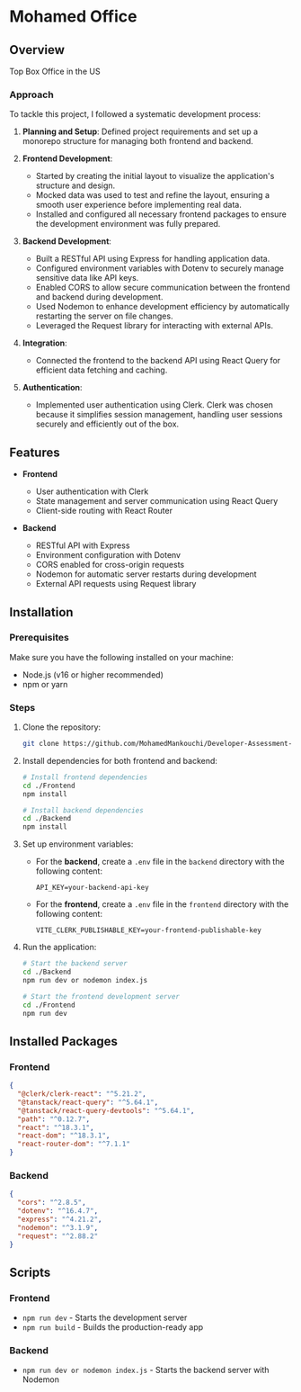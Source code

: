 # Mohamed Office

## Overview
Top Box Office in the US

### Approach
To tackle this project, I followed a systematic development process:

1. **Planning and Setup**: Defined project requirements and set up a monorepo structure for managing both frontend and backend.

2. **Frontend Development**:
   - Started by creating the initial layout to visualize the application's structure and design.
   - Mocked data was used to test and refine the layout, ensuring a smooth user experience before implementing real data.
   - Installed and configured all necessary frontend packages to ensure the development environment was fully prepared.

3. **Backend Development**:
   - Built a RESTful API using Express for handling application data.
   - Configured environment variables with Dotenv to securely manage sensitive data like API keys.
   - Enabled CORS to allow secure communication between the frontend and backend during development.
   - Used Nodemon to enhance development efficiency by automatically restarting the server on file changes.
   - Leveraged the Request library for interacting with external APIs.

4. **Integration**:
   - Connected the frontend to the backend API using React Query for efficient data fetching and caching.

5. **Authentication**:
   - Implemented user authentication using Clerk. Clerk was chosen because it simplifies session management, handling user sessions securely and efficiently out of the box.


## Features
- **Frontend**
  - User authentication with Clerk
  - State management and server communication using React Query
  - Client-side routing with React Router
  
- **Backend**
  - RESTful API with Express
  - Environment configuration with Dotenv
  - CORS enabled for cross-origin requests
  - Nodemon for automatic server restarts during development
  - External API requests using Request library

## Installation

### Prerequisites
Make sure you have the following installed on your machine:
- Node.js (v16 or higher recommended)
- npm or yarn

### Steps
1. Clone the repository:
   ```bash
   git clone https://github.com/MohamedMankouchi/Developer-Assessment-Exercise.git
   ```
2. Install dependencies for both frontend and backend:
   ```bash
   # Install frontend dependencies
   cd ./Frontend
   npm install

   # Install backend dependencies
   cd ./Backend
   npm install
   ```

3. Set up environment variables:
   - For the **backend**, create a `.env` file in the `backend` directory with the following content:
     ```env
     API_KEY=your-backend-api-key
     ```
   - For the **frontend**, create a `.env` file in the `frontend` directory with the following content:
     ```env
     VITE_CLERK_PUBLISHABLE_KEY=your-frontend-publishable-key
     ```

4. Run the application:
   ```bash
   # Start the backend server
   cd ./Backend
   npm run dev or nodemon index.js

   # Start the frontend development server
   cd ./Frontend
   npm run dev
   ```

## Installed Packages

### Frontend
```json
{
  "@clerk/clerk-react": "^5.21.2",
  "@tanstack/react-query": "^5.64.1",
  "@tanstack/react-query-devtools": "^5.64.1",
  "path": "^0.12.7",
  "react": "^18.3.1",
  "react-dom": "^18.3.1",
  "react-router-dom": "^7.1.1"
}
```

### Backend
```json
{
  "cors": "^2.8.5",
  "dotenv": "^16.4.7",
  "express": "^4.21.2",
  "nodemon": "^3.1.9",
  "request": "^2.88.2"
}
```

## Scripts

### Frontend
- `npm run dev` - Starts the development server
- `npm run build` - Builds the production-ready app

### Backend
- `npm run dev or nodemon index.js` - Starts the backend server with Nodemon







